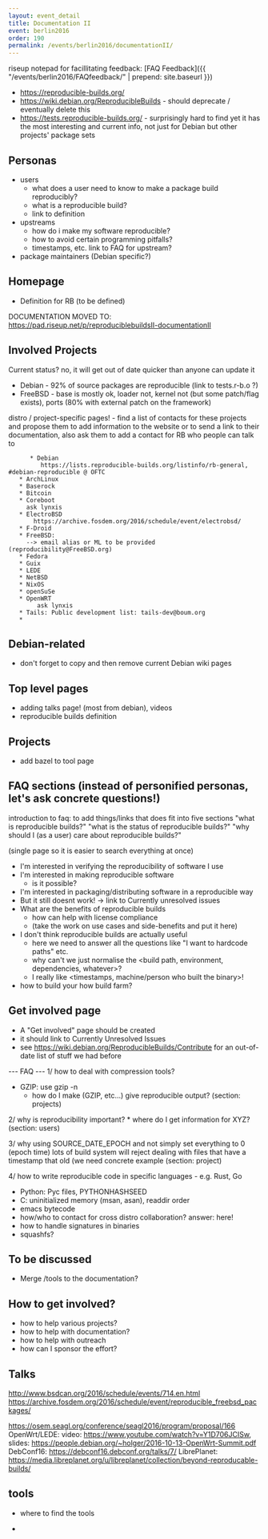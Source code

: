 ```yaml
---
layout: event_detail
title: Documentation II
event: berlin2016
order: 190
permalink: /events/berlin2016/documentationII/
---
```


riseup notepad for facillitating feedback: 
    [FAQ Feedback]({{ "/events/berlin2016/FAQfeedback/" | prepend: site.baseurl }})


* https://reproducible-builds.org/
* https://wiki.debian.org/ReproducibleBuilds - should deprecate / eventually delete this
* https://tests.reproducible-builds.org/ - surprisingly hard to find yet it has the most interesting and current info, not just for Debian but other projects' package sets

Personas
--------
* users
  - what does a user need to know to make a package build reproducibly?
  - what is a reproducible build?
  - link to definition
* upstreams
  - how do i make my software reproducible?
  - how to avoid certain programming pitfalls?
  - timestamps, etc. link to FAQ for upstream?
* package maintainers (Debian specific?)

Homepage
--------
   * Definition for RB (to be defined)

DOCUMENTATION MOVED TO: https://pad.riseup.net/p/reproduciblebuildsII-documentationII


Involved Projects
-----------------

Current status?  no, it will get out of date quicker than anyone can update it
  * Debian - 92% of source packages are reproducible (link to tests.r-b.o ?)
  * FreeBSD - base is mostly ok, loader not, kernel not (but some patch/flag exists), ports (80% with external patch on the framework)

  distro / project-specific pages!
    - find a list of contacts for these projects and propose them to add information to the website or to send a link to their documentation,
      also ask them to add a contact for RB who people can talk to

		  * Debian
			 https://lists.reproducible-builds.org/listinfo/rb-general, #debian-reproducible @ OFTC
       * ArchLinux
       * Baserock
       * Bitcoin
       * Coreboot
         ask lynxis
       * ElectroBSD
	       https://archive.fosdem.org/2016/schedule/event/electrobsd/
       * F-Droid
       * FreeBSD:
         --> email alias or ML to be provided (reproducibility@FreeBSD.org)
       * Fedora
       * Guix
       * LEDE
       * NetBSD
       * NixOS
       * openSuSe
       * OpenWRT
		    ask lynxis
       * Tails: Public development list: tails-dev@boum.org
       *

Debian-related
--------------
 * don't forget to copy and then remove current Debian wiki pages
 
Top level pages
---------------
 * adding talks page! (most from debian), videos
 * reproducible builds definition

  
Projects
--------

  * add bazel to tool page

FAQ sections (instead of personified personas, let's ask concrete questions!)
------------
introduction to faq: to add things/links that does fit into five sections
"what is reproducible builds?"
"what is the status of reproducible builds?"
"why should I (as a user) care about reproducible builds?"

(single page so it is easier to search everything at once)
* I'm interested in verifying the reproducibility of software I use
* I'm interested in making reproducible software
  - is it possible?
* I'm interested in packaging/distributing software in a reproducible way
* But it still doesnt work! -> link to Currently unresolved issues
* What are the benefits of reproducible builds
  - how can help with license compliance
  - (take the work on use cases and side-benefits and put it here)
* I don't think reproducible builds are actually useful
  - here we need to answer all the questions like "I want to hardcode paths" etc.
  - why can't we just normalise the <build path, environment, dependencies, whatever>?
  - I really like <timestamps, machine/person who built the binary>!
* how to build your how build farm?


Get involved page
-----------------
* A "Get involved" page should be created
* it should link to Currently Unresolved Issues
* see https://wiki.debian.org/ReproducibleBuilds/Contribute for an out-of-date list of stuff we had before

--- FAQ ---
1/ how to deal with compression tools?
  * GZIP: use gzip -n
	* how do I make (GZIP, etc...) give reproducible output?
    (section: projects)

2/ why is reproducibility important?
	* where do I get information for XYZ?
	  (section: users)
	
3/ why using SOURCE_DATE_EPOCH and not simply set everything to 0 (epoch time)
  lots of build system will reject dealing with files that have a timestamp that old (we need concrete example
  (section: project)
 
4/ how to write reproducible code in specific languages - e.g. Rust, Go

* Python: Pyc files, PYTHONHASHSEED
* C: uninitialized memory (msan, asan), readdir order
* emacs bytecode
* how/who to contact for cross distro collaboration? answer: here!
* how to handle signatures in binaries
* squashfs?

To be discussed
---------------
* Merge /tools to the documentation?

How to get involved?
-----------
* how to help various projects?
* how to help with documentation?
* how to help with outreach
* how can I sponsor the effort?


Talks
-----
http://www.bsdcan.org/2016/schedule/events/714.en.html
https://archive.fosdem.org/2016/schedule/event/reproducible_freebsd_packages/

https://osem.seagl.org/conference/seagl2016/program/proposal/166
OpenWrt/LEDE: video: https://www.youtube.com/watch?v=Y1D706JCISw, slides: https://people.debian.org/~holger/2016-10-13-OpenWrt-Summit.pdf
DebConf16: https://debconf16.debconf.org/talks/7/
LibrePlanet: https://media.libreplanet.org/u/libreplanet/collection/beyond-reproducable-builds/


tools
------
* where to find the tools

-

